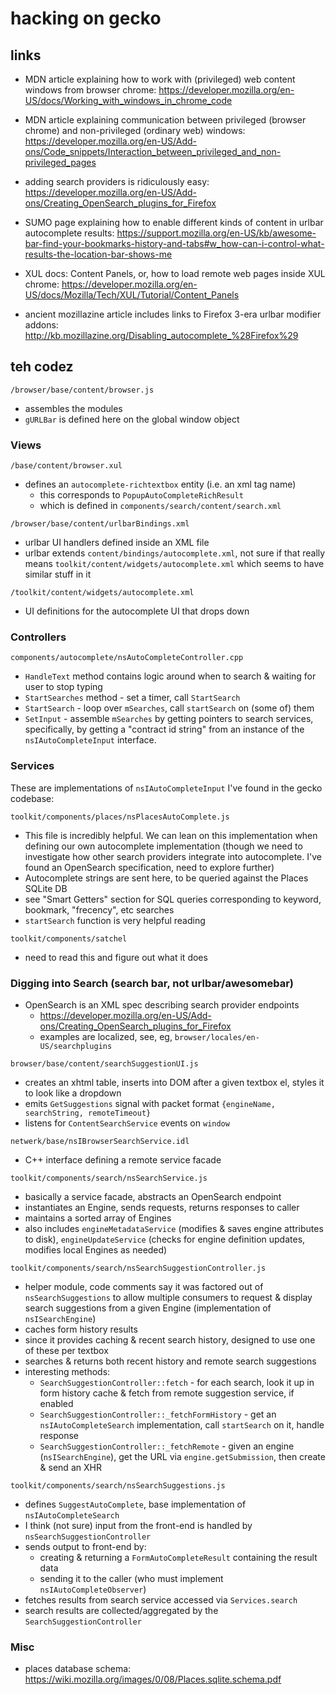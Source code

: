 # hacking on gecko

## links

- MDN article explaining how to work with (privileged) web content windows from browser chrome: https://developer.mozilla.org/en-US/docs/Working_with_windows_in_chrome_code

- MDN article explaining communication between privileged (browser chrome) and non-privileged (ordinary web) windows: https://developer.mozilla.org/en-US/Add-ons/Code_snippets/Interaction_between_privileged_and_non-privileged_pages

- adding search providers is ridiculously easy: https://developer.mozilla.org/en-US/Add-ons/Creating_OpenSearch_plugins_for_Firefox

- SUMO page explaining how to enable different kinds of content in urlbar autocomplete results: https://support.mozilla.org/en-US/kb/awesome-bar-find-your-bookmarks-history-and-tabs#w_how-can-i-control-what-results-the-location-bar-shows-me

- XUL docs: Content Panels, or, how to load remote web pages inside XUL chrome: https://developer.mozilla.org/en-US/docs/Mozilla/Tech/XUL/Tutorial/Content_Panels

- ancient mozillazine article includes links to Firefox 3-era urlbar modifier addons: http://kb.mozillazine.org/Disabling_autocomplete_%28Firefox%29

## teh codez

`/browser/base/content/browser.js`
  - assembles the modules
  - `gURLBar` is defined here on the global window object

### Views

`/base/content/browser.xul`
  - defines an `autocomplete-richtextbox` entity (i.e. an xml tag name)
    - this corresponds to `PopupAutoCompleteRichResult`
    - which is defined in `components/search/content/search.xml`
  
`/browser/base/content/urlbarBindings.xml`
  - urlbar UI handlers defined inside an XML file
  - urlbar extends `content/bindings/autocomplete.xml`, not sure if that really means
    `toolkit/content/widgets/autocomplete.xml` which seems to have similar stuff in it

`/toolkit/content/widgets/autocomplete.xml`
  - UI definitions for the autocomplete UI that drops down

### Controllers

`components/autocomplete/nsAutoCompleteController.cpp`
  - `HandleText` method contains logic around when to search & waiting for user to stop typing
  - `StartSearches` method - set a timer, call `StartSearch`
  - `StartSearch` - loop over `mSearches`, call `startSearch` on (some of) them
  - `SetInput` - assemble `mSearches` by getting pointers to search services, specifically, by getting a "contract id string" from an instance of the `nsIAutoCompleteInput` interface.

### Services

These are implementations of `nsIAutoCompleteInput` I've found in the gecko codebase:

`toolkit/components/places/nsPlacesAutoComplete.js`
  - This file is incredibly helpful. We can lean on this implementation when defining our own autocomplete implementation (though we need to investigate how other search providers integrate into autocomplete. I've found an OpenSearch specification, need to explore further)
  - Autocomplete strings are sent here, to be queried against the Places SQLite DB
  - see "Smart Getters" section for SQL queries corresponding to keyword, bookmark, "frecency", etc searches
  - `startSearch` function is very helpful reading

`toolkit/components/satchel`
  - need to read this and figure out what it does

### Digging into Search (search bar, not urlbar/awesomebar)

- OpenSearch is an XML spec describing search provider endpoints
  - https://developer.mozilla.org/en-US/Add-ons/Creating_OpenSearch_plugins_for_Firefox
  - examples are localized, see, eg, `browser/locales/en-US/searchplugins`

`browser/base/content/searchSuggestionUI.js`
  - creates an xhtml table, inserts into DOM after a given textbox el, styles it to look like a dropdown
  - emits `GetSuggestions` signal with packet format `{engineName, searchString, remoteTimeout}`
  - listens for `ContentSearchService` events on `window`

`netwerk/base/nsIBrowserSearchService.idl`
  - C++ interface defining a remote service facade

`toolkit/components/search/nsSearchService.js`
  - basically a service facade, abstracts an OpenSearch endpoint
  - instantiates an Engine, sends requests, returns responses to caller
  - maintains a sorted array of Engines
  - also includes `engineMetadataService` (modifies & saves engine attributes to disk), `engineUpdateService` (checks for engine definition updates, modifies local Engines as needed)

`toolkit/components/search/nsSearchSuggestionController.js`
  - helper module, code comments say it was factored out of `nsSearchSuggestions` to allow multiple consumers to request & display search suggestions from a given Engine (implementation of `nsISearchEngine`)
  - caches form history results
  - since it provides caching & recent search history, designed to use one of these per textbox
  - searches & returns both recent history and remote search suggestions
  - interesting methods:
    - `SearchSuggestionController::fetch` - for each search, look it up in form history cache & fetch from remote suggestion service, if enabled
    - `SearchSuggestionController::_fetchFormHistory` - get an `nsIAutoCompleteSearch` implementation, call `startSearch` on it, handle response
    - `SearchSuggestionController::_fetchRemote` - given an engine (`nsISearchEngine`), get the URL via `engine.getSubmission`, then create & send an XHR

`toolkit/components/search/nsSearchSuggestions.js`
  - defines `SuggestAutoComplete`, base implementation of `nsIAutoCompleteSearch`
  - I think (not sure) input from the front-end is handled by `nsSearchSuggestionController`
  - sends output to front-end by:
    - creating & returning a `FormAutoCompleteResult` containing the result data
    - sending it to the caller (who must implement `nsIAutoCompleteObserver`)
  - fetches results from search service accessed via `Services.search`
  - search results are collected/aggregated by the `SearchSuggestionController`

### Misc

- places database schema: https://wiki.mozilla.org/images/0/08/Places.sqlite.schema.pdf
